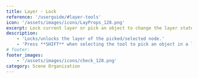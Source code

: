 ```yaml
---
title: Layer - Lock
reference: '/userguide/#layer-tools'
icon: '/assets/images/icons/LayProps_128.png'
excerpt: Lock current layer or pick an object to change the layer state or properties..
description:
    - 'Locks/unlocks the layer of the picked/selected node.'
    - 'Press **SHIFT** when selecting the tool to pick an object in a locked layer to unlock it.'
# footer:
footer_images:
    - '/assets/images/icons/check_128.png'
category: Scene Organization
---
```

